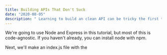```yaml
---
title: Building APIs That Don't Suck
date: "2020-08-05"
description: " Learning to build an clean API can be tricky the first time. Here are some tips to not create a steaming pile of hot garbage that you'll pass on to the next dev with regret in your heart.   "
---
```


We're going to use Node and Express in this tutorial, but most of this is code-agnostic. If you haven't already, you can install node with npm.

Next, we'll make an index.js file with the
